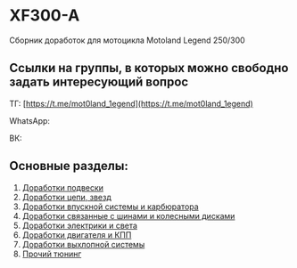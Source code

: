 # XF300-A
Сборник доработок для мотоцикла Motoland Legend 250/300


## Ссылки на группы, в которых можно свободно задать интересующий вопрос

ТГ: [https://t.me/mot0land_1egend](https://t.me/mot0land_1egend)

WhatsApp: 

ВК: 


## Основные разделы:

1. [Доработки подвески](https://github.com/coprolitebbs/XF300-A/tree/main/Suspension)
2. [Доработки цепи, звезд](https://github.com/coprolitebbs/XF300-A/tree/main/Chain)
3. [Доработки впускной системы и карбюратора](https://github.com/coprolitebbs/XF300-A/tree/main/Carburator)
4. [Доработки связанные с шинами и колесными дисками](https://github.com/coprolitebbs/XF300-A/tree/main/Tires)
5. [Доработки электрики и света](https://github.com/coprolitebbs/XF300-A/tree/main/Electricity)
6. [Доработки двигателя и КПП](https://github.com/coprolitebbs/XF300-A/tree/main/Engine)
7. [Доработки выхлопной системы](https://github.com/coprolitebbs/XF300-A/tree/main/Exhaust)
8. [Прочий тюнинг](https://github.com/coprolitebbs/XF300-A/tree/main/Other)


